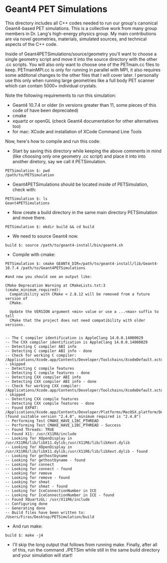 # Geant4 PET Simulations

This directory includes all C++ codes needed to run our group's canonical Geant4-based PET simulations. This is a collective work from many group members in Dr. Lang's high-energy physics group. My main contributions are via novel geometries, materials, simulated sources, and technical aspects of the C++ code.

Inside of Geant4PETSimulations/source/geometry you'll want to choose a single geometry script and move it into the source directory with the other .cc scripts. You will also only want to choose one of the PETmain.cc files to keep. PETmainMPI.cc is only for running in parallel with MPI, it also requires some additonal changes to the other files that I will cover later. I personally use this only when running large geometries like a full body PET scanner which can contain 5000+ individual crystals. 

Note the following requirements to run this simulation:
* Geant4 10.7.4 or older (in versions greater than 11, some pieces of this code of have been depreciated)
* cmake
* xquartz or openGL (check Geant4 documentation for other alternatives too)
* for mac: XCode and installation of XCode Command Line Tools 

Now, here's how to compile and run this code: 

* Start by saving this directory while keeping the above comments in mind (like choosing only one geometry .cc script) and place it into into another diretory, say we call it PETSimulation. 

```
PETSimulation $: pwd 
/path/to/PETSimulation
```
* Geant4PETSimulations should be located inside of PETSimulation, check with: 
```
PETSimulation $: ls 
Geant4PETSimulations
```
* Now create a build directory in the same main directory PETSimulation and move there. 

```
PETSimulation $: mkdir build && cd build 
```
* We need to source Geant4 now.

```
build $: source /path/to/geant4-install/bin/geant4.sh
```
* Compile with cmake:

```
PETSimulation $: cmake GEANT4_DIR=/path/to/geant4-install/lib/Geant4-10.7.4 /path/to/Geant4PETSimulations

#and now you should see an output like:

CMake Deprecation Warning at CMakeLists.txt:3 (cmake_minimum_required):
  Compatibility with CMake < 2.8.12 will be removed from a future version of
  CMake.

  Update the VERSION argument <min> value or use a ...<max> suffix to tell
  CMake that the project does not need compatibility with older versions.


-- The C compiler identification is AppleClang 14.0.0.14000029
-- The CXX compiler identification is AppleClang 14.0.0.14000029
-- Detecting C compiler ABI info
-- Detecting C compiler ABI info - done
-- Check for working C compiler: /Applications/Xcode.app/Contents/Developer/Toolchains/XcodeDefault.xctoolchain/usr/bin/cc - skipped
-- Detecting C compile features
-- Detecting C compile features - done
-- Detecting CXX compiler ABI info
-- Detecting CXX compiler ABI info - done
-- Check for working CXX compiler: /Applications/Xcode.app/Contents/Developer/Toolchains/XcodeDefault.xctoolchain/usr/bin/c++ - skipped
-- Detecting CXX compile features
-- Detecting CXX compile features - done
-- Found EXPAT: /Applications/Xcode.app/Contents/Developer/Platforms/MacOSX.platform/Developer/SDKs/MacOSX13.1.sdk/usr/lib/libexpat.tbd (found suitable version "2.4.8", minimum required is "2.4.8") 
-- Performing Test CMAKE_HAVE_LIBC_PTHREAD
-- Performing Test CMAKE_HAVE_LIBC_PTHREAD - Success
-- Found Threads: TRUE  
-- Found X11: /usr/X11R6/include   
-- Looking for XOpenDisplay in /usr/X11R6/lib/libX11.dylib;/usr/X11R6/lib/libXext.dylib
-- Looking for XOpenDisplay in /usr/X11R6/lib/libX11.dylib;/usr/X11R6/lib/libXext.dylib - found
-- Looking for gethostbyname
-- Looking for gethostbyname - found
-- Looking for connect
-- Looking for connect - found
-- Looking for remove
-- Looking for remove - found
-- Looking for shmat
-- Looking for shmat - found
-- Looking for IceConnectionNumber in ICE
-- Looking for IceConnectionNumber in ICE - found
-- Found XQuartzGL: /usr/X11R6/include  
-- Configuring done
-- Generating done
-- Build files have been written to: /Users/Firas/Desktop/PETSimulation/build
```
* And run make:

``` 
build $: make -j4 
```

* I'll skip the long output that follows from running make. Finally, after all of this, run the command ./PETSim while still in the same build directory and your simulation will start!
